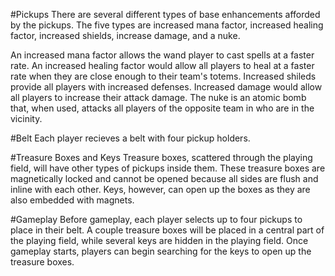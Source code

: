 #Pickups
There are several different types of base enhancements afforded by the pickups. The five types are increased mana factor, increased healing factor, increased shields, increase damage, and a nuke. 

An increased mana factor allows the wand player to cast spells at a faster rate. An increased healing factor would allow all players to heal at a faster rate when they are close enough to their team's totems. Increased shileds provide all players with increased defenses. Increased damage would allow all players to increase their attack damage. The nuke is an atomic bomb that, when used, attacks all players of the opposite team in who are in the vicinity. 

#Belt
Each player recieves a belt with four pickup holders.

#Treasure Boxes and Keys
Treasure boxes, scattered through the playing field, will have other types of pickups inside them. These treasure boxes are magnetically locked and cannot be opened because all sides are flush and inline with each other. Keys, however, can open up the boxes as they are also embedded with magnets. 

#Gameplay
Before gameplay, each player selects up to four pickups to place in their belt. A couple treasure boxes will be placed in a central part of the playing field, while several keys are hidden in the playing field. Once gameplay starts, players can begin searching for the keys to open up the treasure boxes. 

